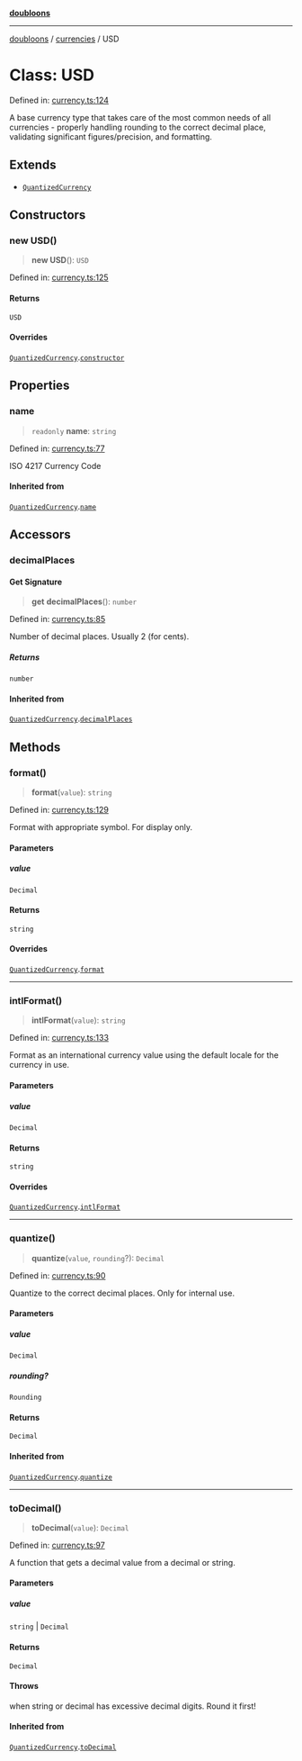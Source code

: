 [**doubloons**](../../../../README.md)

***

[doubloons](../../../../globals.md) / [currencies](../README.md) / USD

# Class: USD

Defined in: [currency.ts:124](https://github.com/HitchPin/doubloon-ts/blob/a08a6f3bd7c5f91e0bd31b2fbd311c11214101aa/src/currency.ts#L124)

A base currency type that takes care of the most common
needs of all currencies - properly handling rounding to the
correct decimal place, validating significant figures/precision,
and formatting.

## Extends

- [`QuantizedCurrency`](QuantizedCurrency.md)

## Constructors

### new USD()

> **new USD**(): `USD`

Defined in: [currency.ts:125](https://github.com/HitchPin/doubloon-ts/blob/a08a6f3bd7c5f91e0bd31b2fbd311c11214101aa/src/currency.ts#L125)

#### Returns

`USD`

#### Overrides

[`QuantizedCurrency`](QuantizedCurrency.md).[`constructor`](QuantizedCurrency.md#constructor)

## Properties

### name

> `readonly` **name**: `string`

Defined in: [currency.ts:77](https://github.com/HitchPin/doubloon-ts/blob/a08a6f3bd7c5f91e0bd31b2fbd311c11214101aa/src/currency.ts#L77)

ISO 4217 Currency Code

#### Inherited from

[`QuantizedCurrency`](QuantizedCurrency.md).[`name`](QuantizedCurrency.md#name)

## Accessors

### decimalPlaces

#### Get Signature

> **get** **decimalPlaces**(): `number`

Defined in: [currency.ts:85](https://github.com/HitchPin/doubloon-ts/blob/a08a6f3bd7c5f91e0bd31b2fbd311c11214101aa/src/currency.ts#L85)

Number of decimal places. Usually 2 (for cents).

##### Returns

`number`

#### Inherited from

[`QuantizedCurrency`](QuantizedCurrency.md).[`decimalPlaces`](QuantizedCurrency.md#decimalplaces)

## Methods

### format()

> **format**(`value`): `string`

Defined in: [currency.ts:129](https://github.com/HitchPin/doubloon-ts/blob/a08a6f3bd7c5f91e0bd31b2fbd311c11214101aa/src/currency.ts#L129)

Format with appropriate symbol. For display only.

#### Parameters

##### value

`Decimal`

#### Returns

`string`

#### Overrides

[`QuantizedCurrency`](QuantizedCurrency.md).[`format`](QuantizedCurrency.md#format)

***

### intlFormat()

> **intlFormat**(`value`): `string`

Defined in: [currency.ts:133](https://github.com/HitchPin/doubloon-ts/blob/a08a6f3bd7c5f91e0bd31b2fbd311c11214101aa/src/currency.ts#L133)

Format as an international currency value using the default locale for the currency in use.

#### Parameters

##### value

`Decimal`

#### Returns

`string`

#### Overrides

[`QuantizedCurrency`](QuantizedCurrency.md).[`intlFormat`](QuantizedCurrency.md#intlformat)

***

### quantize()

> **quantize**(`value`, `rounding`?): `Decimal`

Defined in: [currency.ts:90](https://github.com/HitchPin/doubloon-ts/blob/a08a6f3bd7c5f91e0bd31b2fbd311c11214101aa/src/currency.ts#L90)

Quantize to the correct decimal places. Only for internal use.

#### Parameters

##### value

`Decimal`

##### rounding?

`Rounding`

#### Returns

`Decimal`

#### Inherited from

[`QuantizedCurrency`](QuantizedCurrency.md).[`quantize`](QuantizedCurrency.md#quantize)

***

### toDecimal()

> **toDecimal**(`value`): `Decimal`

Defined in: [currency.ts:97](https://github.com/HitchPin/doubloon-ts/blob/a08a6f3bd7c5f91e0bd31b2fbd311c11214101aa/src/currency.ts#L97)

A function that gets a decimal value from a decimal or string.

#### Parameters

##### value

`string` | `Decimal`

#### Returns

`Decimal`

#### Throws

when string or decimal has excessive decimal digits. Round it first!

#### Inherited from

[`QuantizedCurrency`](QuantizedCurrency.md).[`toDecimal`](QuantizedCurrency.md#todecimal)
